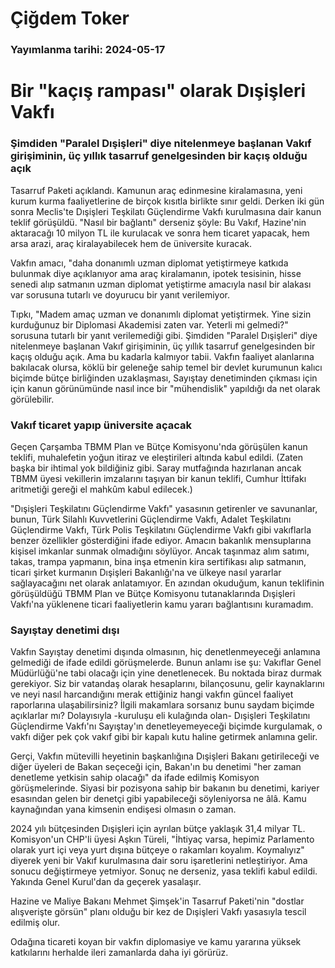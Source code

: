 # Çiğdem Toker

### Yayımlanma tarihi: 2024-05-17

# Bir "kaçış rampası" olarak Dışişleri Vakfı


### Şimdiden "Paralel Dışişleri" diye nitelenmeye başlanan Vakıf girişiminin, üç yıllık tasarruf genelgesinden bir kaçış olduğu açık

Tasarruf Paketi açıklandı. Kamunun araç edinmesine kiralamasına, yeni kurum kurma faaliyetlerine de birçok kısıtla birlikte sınır geldi. Derken iki gün sonra Meclis'te Dışişleri Teşkilatı Güçlendirme Vakfı kurulmasına dair kanun teklif görüşüldü. "Nasıl bir bağlantı" derseniz şöyle: Bu Vakıf, Hazine'nin aktaracağı 10 milyon TL ile kurulacak ve sonra hem ticaret yapacak, hem arsa arazi, araç kiralayabilecek hem de üniversite kuracak.

Vakfın amacı, "daha donanımlı uzman diplomat yetiştirmeye katkıda bulunmak diye açıklanıyor ama araç kiralamanın, ipotek tesisinin, hisse senedi alıp satmanın uzman diplomat yetiştirme amacıyla nasıl bir alakası var sorusuna tutarlı ve doyurucu bir yanıt verilemiyor.

Tıpkı, "Madem amaç uzman ve donanımlı diplomat yetiştirmek. Yine sizin kurduğunuz bir Diplomasi Akademisi zaten var. Yeterli mi gelmedi?" sorusuna tutarlı bir yanıt verilemediği gibi. Şimdiden "Paralel Dışişleri" diye nitelenmeye başlanan Vakıf girişiminin, üç yıllık tasarruf genelgesinden bir kaçış olduğu açık. Ama bu kadarla kalmıyor tabii. Vakfın faaliyet alanlarına bakılacak olursa, köklü bir geleneğe sahip temel bir devlet kurumunun kalıcı biçimde bütçe birliğinden uzaklaşması, Sayıştay denetiminden çıkması için için kanun görünümünde nasıl ince bir "mühendislik" yapıldığı da net olarak görülebilir.




### Vakıf ticaret yapıp üniversite açacak

Geçen Çarşamba TBMM Plan ve Bütçe Komisyonu'nda görüşülen kanun teklifi, muhalefetin yoğun itiraz ve eleştirileri altında kabul edildi. (Zaten başka bir ihtimal yok bildiğiniz gibi. Saray mutfağında hazırlanan ancak TBMM üyesi vekillerin imzalarını taşıyan bir kanun teklifi, Cumhur İttifakı aritmetiği gereği el mahkûm kabul edilecek.)

"Dışişleri Teşkilatını Güçlendirme Vakfı" yasasının getirenler ve savunanlar, bunun, Türk Silahlı Kuvvetlerini Güçlendirme Vakfı, Adalet Teşkilatını Güçlendirme Vakfı, Türk Polis Teşkilatını Güçlendirme Vakfı gibi vakıflarla benzer özellikler gösterdiğini ifade ediyor. Amacın bakanlık mensuplarına kişisel imkanlar sunmak olmadığını söylüyor. Ancak taşınmaz alım satımı, takas, trampa yapmanın, bina inşa etmenin kira sertifikası alıp satmanın, ticari şirket kurmanın Dışişleri Bakanlığı'na ve ülkeye nasıl yararlar sağlayacağını net olarak anlatamıyor. En azından okuduğum, kanun teklifinin görüşüldüğü TBMM Plan ve Bütçe Komisyonu tutanaklarında Dışişleri Vakfı'na yüklenene ticari faaliyetlerin kamu yararı bağlantısını kuramadım.


### Sayıştay denetimi dışı

Vakfın Sayıştay denetimi dışında olmasının, hiç denetlenmeyeceği anlamına gelmediği de ifade edildi görüşmelerde. Bunun anlamı ise şu: Vakıflar Genel Müdürlüğü'ne tabi olacağı için yine denetlenecek. Bu noktada biraz durmak gerekiyor. Siz bir vatandaş olarak hesaplarını, bilançosunu, gelir kaynaklarını ve neyi nasıl harcandığını merak ettiğiniz hangi vakfın güncel faaliyet raporlarına ulaşabilirsiniz? İlgili makamlara sorsanız bunu saydam biçimde açıklarlar mı? Dolayısıyla -kuruluşu eli kulağında olan- Dışişleri Teşkilatını Güçlendirme Vakfı'nı Sayıştay'ın denetleyemeyeceği biçimde kurgulamak, o vakfı diğer pek çok vakıf gibi bir kapalı kutu haline getirmek anlamına gelir.

Gerçi, Vakfın mütevilli heyetinin başkanlığına Dışişleri Bakanı getirileceği ve diğer üyeleri de Bakan seçeceği için, Bakan'ın bu denetimi "her zaman denetleme yetkisin sahip olacağı" da ifade edilmiş Komisyon görüşmelerinde. Siyasi bir pozisyona sahip bir bakanın bu denetimi, kariyer esasından gelen bir denetçi gibi yapabileceği söyleniyorsa ne âlâ. Kamu kaynağından yana kimsenin endişesi olmasın o zaman.

2024 yılı bütçesinden Dışişleri için ayrılan bütçe yaklaşık 31,4 milyar TL. Komisyon'un CHP'li üyesi Aşkın Türeli, "İhtiyaç varsa, hepimiz Parlamento olarak yurt içi veya yurt dışına bütçeye o rakamları koyalım. Koymalıyız" diyerek yeni bir Vakıf kurulmasına dair soru işaretlerini netleştiriyor. Ama sonucu değiştirmeye yetmiyor. Sonuç ne derseniz, yasa teklifi kabul edildi. Yakında Genel Kurul'dan da geçerek yasalaşır.

Hazine ve Maliye Bakanı Mehmet Şimşek'in Tasarruf Paketi'nin "dostlar alışverişte görsün" planı olduğu bir kez de Dışişleri Vakfı yasasıyla tescil edilmiş olur.

Odağına ticareti koyan bir vakfın diplomasiye ve kamu yararına yüksek katkılarını herhalde ileri zamanlarda daha iyi görürüz.




